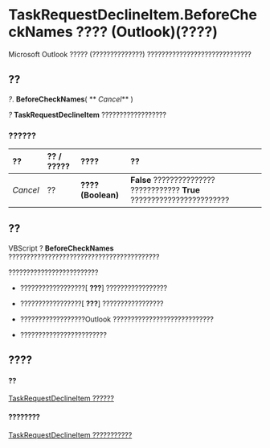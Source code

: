 
# TaskRequestDeclineItem.BeforeCheckNames ???? (Outlook)(????)

Microsoft Outlook ????? (??????????????) ?????????????????????????????


## ??

 _?_. **BeforeCheckNames**( ** _Cancel_** )

 _?_ **TaskRequestDeclineItem** ??????????????????


### ??????



|**??**|**?? / ?????**|**????**|**??**|
|:-----|:-----|:-----|:-----|
| _Cancel_|??|**???? (Boolean)**|**False** ??????????????? ???????????? **True** ????????????????????????|

## ??

VBScript ? **BeforeCheckNames** ??????????????????????????????????????????

?????????????????????????


- ??????????????????[ **???**] ?????????????????
    
- ?????????????????[ **???**] ?????????????????
    
- ??????????????????Outlook ????????????????????????????
    
- ????????????????????????
    



## ????


#### ??


[TaskRequestDeclineItem ??????](e842c7c0-7943-9219-329b-30b892ab99b0.md)
#### ????????


[TaskRequestDeclineItem ???????????](http://msdn.microsoft.com/library/3de31d0d-2444-876c-5d4d-1192851301af%28Office.15%29.aspx)